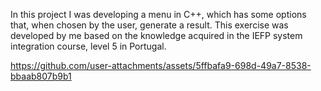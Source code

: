 In this project I was developing a menu in C++, which has some options that, when chosen by the user, generate a result. This exercise was developed by me based on the knowledge acquired in the IEFP system integration course, level 5 in Portugal.

https://github.com/user-attachments/assets/5ffbafa9-698d-49a7-8538-bbaab807b9b1

